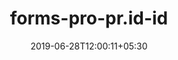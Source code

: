 ---
title: "forms-pro-pr.id-id"
date: 2019-06-28T12:00:11+05:30
type: "organisations"
org_name: "Microsoft Docs"
repo_desc: "NA"
repo_link: https://github.com/MicrosoftDocs/forms-pro-pr.id-id
---
